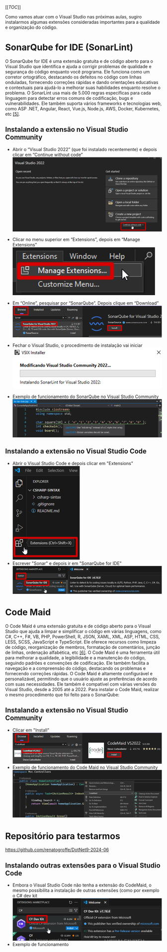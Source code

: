 [[_TOC_]]

Como vamos atuar com o Visual Studio nas próximas aulas, sugiro instalarmos algumas extensões consideradas importantes para a qualidade e organização do código.

# SonarQube for IDE (SonarLint)
O SonarQube for IDE é uma extensão gratuita e de código aberto para o Visual Studio que identifica e ajuda a corrigir problemas de qualidade e segurança do código enquanto você programa. Ele funciona como um corretor ortográfico, destacando os defeitos no código com linhas onduladas, fornecendo correções rápidas e dando orientações educativas e contextuais para ajudá-lo a melhorar suas habilidades enquanto resolve o problema. O SonarLint usa mais de 5.000 regras específicas para cada linguagem para detectar erros comuns de codificação, bugs e vulnerabilidades. Ele também suporta vários frameworks e tecnologias web, como ASP .NET, Angular, React, Vue.js, Node.js, AWS, Docker, Kubernetes, etc [[5]](/Advanced-Business-Development-with-.NET/1º-Semestre/Aula-02-%2D-IDE-Visual-Studio,-Primeiro-Programa-em-Csharp/Referências).

## Instalando a extensão no Visual Studio Community

- Abrir o “Visual Studio 2022” (que foi instalado recentemente) e depois clicar em “Continue without code”
  ![image.png](/.attachments/image-838f555b-20ea-433a-b2c9-453c1d33c294.png)

- Clicar no menu superior em “Extensions”, depois em “Manage Extensions”
  ![image.png](/.attachments/image-99555e22-bc41-42d5-9b20-6885af969e17.png)

- Em “Online”, pesquisar por “SonarQube”. Depois clique em “Download”
  ![image.png](/.attachments/image-635b8442-8d63-4c2d-9310-9c231986e694.png)
   
- Fechar o Visual Studio, o procedimento de instalação vai iniciar
  ![image.png](/.attachments/image-e86acfd3-dec5-41e5-9970-db0730f43d5a.png)

- Exemplo de funcionamento do SonarQube no Visual Studio Community
  ![image.png](/.attachments/image-43956eda-4860-4904-8310-80e78b0d21ab.png)

## Instalando a extensão no Visual Studio Code

- Abrir o Visual Studio Code e depois clicar em "Extensions"
  ![image.png](/.attachments/image-100a183b-aa03-45ba-8aa7-5a14990a4b51.png)
- Escrever "Sonar" e depois ir em "SonarQube for IDE"
  ![image.png](/.attachments/image-5ab64996-b8f4-4e19-89f3-ac40f0471075.png)

# Code Maid
O Code Maid é uma extensão gratuita e de código aberto para o Visual Studio que ajuda a limpar e simplificar o código em várias linguagens, como C#, C++, F#, VB, PHP, PowerShell, R, JSON, XAML, XML, ASP, HTML, CSS, LESS, SCSS, JavaScript e TypeScript. Ele oferece recursos como limpeza de código, reorganização de membros, formatação de comentários, junção de linhas, ordenação alfabética, etc [[6]](/Advanced-Business-Development-with-.NET/1º-Semestre/Aula-02-%2D-IDE-Visual-Studio,-Primeiro-Programa-em-Csharp/Referências).
O Code Maid é uma ferramenta útil para melhorar a qualidade, a legibilidade e a manutenção do código, seguindo padrões e convenções de codificação. Ele também facilita a navegação e a compreensão do código, destacando os problemas e fornecendo correções rápidas. O Code Maid é altamente configurável e personalizável, permitindo que o usuário ajuste as preferências de acordo com suas necessidades. Ele também é compatível com várias versões do Visual Studio, desde a 2005 até a 2022.
Para instalar o Code Maid, realizar o mesmo procedimento que foi feito para o SonarQube:

## Instalando a extensão no Visual Studio Community
- Clicar em "Install"
  ![image.png](/.attachments/image-90becbf9-a149-4380-abbd-b7039fe75c34.png)
- Exemplo de funcionamento do Code Maid no Visual Studio Community
  ![image.png](/.attachments/image-f8c8ba2d-0815-44c7-8344-1e1751f3b7f5.png)

# Repositório para testarmos
  https://github.com/renatogroffe/DotNet9-2024-06

## Instalando outras extensões para o Visual Studio Code
- Embora o Visual Studio Code não tenha a extensão do CodeMaid, o mesmo possibilita a instalação de outras extensões (como por exemplo o C# dev kit
  ![image.png](/.attachments/image-d83eeff7-a37d-43bb-a928-0e508ef3f335.png)
- Exemplo de funcionamento
  